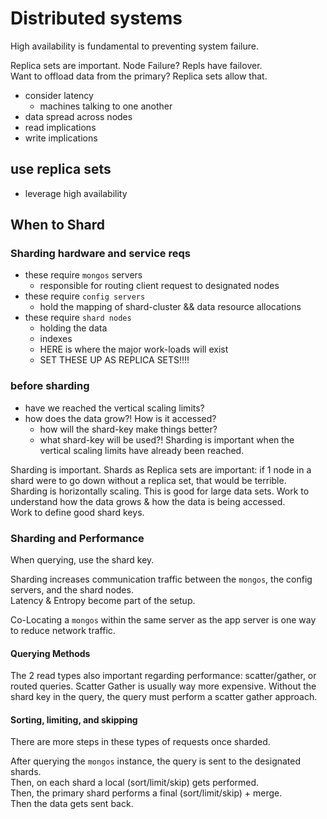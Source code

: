 # Distributed systems

High availability is fundamental to preventing system failure.

Replica sets are important. Node Failure? Repls have failover.  
Want to offload data from the primary? Replica sets allow that.

- consider latency
  - machines talking to one another
- data spread across nodes
- read implications
- write implications

## use replica sets

- leverage high availability

## When to Shard

### Sharding hardware and service reqs

- these require `mongos` servers
  - responsible for routing client request to designated nodes
- these require `config servers`
  - hold the mapping of shard-cluster && data resource allocations
- these require `shard nodes`
  - holding the data
  - indexes
  - HERE is where the major work-loads will exist
  - SET THESE UP AS REPLICA SETS!!!!

### before sharding

- have we reached the vertical scaling limits?
- how does the data grow?! How is it accessed?
  - how will the shard-key make things better?
  - what shard-key will be used?!
    Sharding is important when the vertical scaling limits have already been reached.

Sharding is important. Shards as Replica sets are important: if 1 node in a shard were to go down without a replica set, that would be terrible.
Sharding is horizontally scaling. This is good for large data sets.
Work to understand how the data grows & how the data is being accessed.  
Work to define good shard keys.

### Sharding and Performance

When querying, use the shard key.

Sharding increases communication traffic between the `mongos`, the config servers, and the shard nodes.  
Latency & Entropy become part of the setup.

Co-Locating a `mongos` within the same server as the app server is one way to reduce network traffic.

#### Querying Methods

The 2 read types also important regarding performance: scatter/gather, or routed queries. Scatter Gather is usually way more expensive. Without the shard key in the query, the query must perform a scatter gather approach.

#### Sorting, limiting, and skipping

There are more steps in these types of requests once sharded.

After querying the `mongos` instance, the query is sent to the designated shards.  
Then, on each shard a local (sort/limit/skip) gets performed.  
Then, the primary shard performs a final (sort/limit/skip) + merge.  
Then the data gets sent back.
